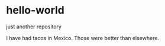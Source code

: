 # hello-world
just another repository

I have had tacos in Mexico. Those were better than elsewhere.
